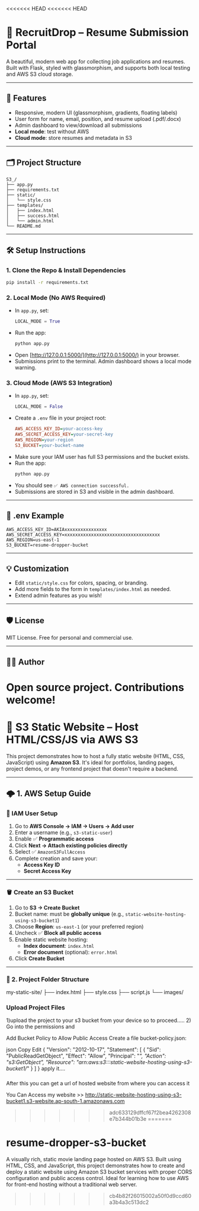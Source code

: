 <<<<<<< HEAD
<<<<<<< HEAD
# 🚀 RecruitDrop – Resume Submission Portal

A beautiful, modern web app for collecting job applications and resumes. Built with Flask, styled with glassmorphism, and supports both local testing and AWS S3 cloud storage.

---

## 🌟 Features
- Responsive, modern UI (glassmorphism, gradients, floating labels)
- User form for name, email, position, and resume upload (.pdf/.docx)
- Admin dashboard to view/download all submissions
- **Local mode**: test without AWS
- **Cloud mode**: store resumes and metadata in S3

---

## 🗂️ Project Structure
```
S3_/
├── app.py
├── requirements.txt
├── static/
│   └── style.css
├── templates/
│   ├── index.html
│   ├── success.html
│   └── admin.html
└── README.md
```

---

## 🛠️ Setup Instructions

### 1. Clone the Repo & Install Dependencies
```bash
pip install -r requirements.txt
```

### 2. Local Mode (No AWS Required)
- In `app.py`, set:
  ```python
  LOCAL_MODE = True
  ```
- Run the app:
  ```bash
  python app.py
  ```
- Open [http://127.0.0.1:5000/](http://127.0.0.1:5000/) in your browser.
- Submissions print to the terminal. Admin dashboard shows a local mode warning.

### 3. Cloud Mode (AWS S3 Integration)
- In `app.py`, set:
  ```python
  LOCAL_MODE = False
  ```
- Create a `.env` file in your project root:
  ```ini
  AWS_ACCESS_KEY_ID=your-access-key
  AWS_SECRET_ACCESS_KEY=your-secret-key
  AWS_REGION=your-region
  S3_BUCKET=your-bucket-name
  ```
- Make sure your IAM user has full S3 permissions and the bucket exists.
- Run the app:
  ```bash
  python app.py
  ```
- You should see `✅ AWS connection successful.`
- Submissions are stored in S3 and visible in the admin dashboard.

---

## 📝 .env Example
```
AWS_ACCESS_KEY_ID=AKIAxxxxxxxxxxxxxxxx
AWS_SECRET_ACCESS_KEY=xxxxxxxxxxxxxxxxxxxxxxxxxxxxxxxxxxxx
AWS_REGION=us-east-1
S3_BUCKET=resume-dropper-bucket
```

---

## 💡 Customization
- Edit `static/style.css` for colors, spacing, or branding.
- Add more fields to the form in `templates/index.html` as needed.
- Extend admin features as you wish!

---

## 🛡️ License
MIT License. Free for personal and commercial use.

---

## 👨‍💻 Author
Open source project. Contributions welcome! 
=======

# 🚀 S3 Static Website – Host HTML/CSS/JS via AWS S3

This project demonstrates how to host a fully static website (HTML, CSS, JavaScript) using **Amazon S3**. It's ideal for portfolios, landing pages, project demos, or any frontend project that doesn't require a backend.

---

## 🌩️ 1. AWS Setup Guide

### 🔐 IAM User Setup

1. Go to **AWS Console → IAM → Users → Add user**
2. Enter a username (e.g., `s3-static-user`)
3. Enable ✅ **Programmatic access**
4. Click **Next → Attach existing policies directly**
5. Select ✅ `AmazonS3FullAccess`
6. Complete creation and save your:
   - **Access Key ID**
   - **Secret Access Key**

---

### 🪣 Create an S3 Bucket

1. Go to **S3 → Create Bucket**
2. Bucket name: must be **globally unique** (e.g., `static-website-hosting-using-s3-bucket1`)
3. Choose **Region**: `us-east-1` (or your preferred region)
4. Uncheck ✅ **Block all public access**
5. Enable static website hosting:
   - **Index document**: `index.html`
   - **Error document** (optional): `error.html`
6. Click **Create Bucket**

---

### 📁 2. Project Folder Structure
my-static-site/
├── index.html
├── style.css
├── script.js
└── images/

### Upload Project Files
1)upload the project to your s3 bucket from your device so to proceed.....
2) Go into the permissions and 

Add Bucket Policy to Allow Public Access
Create a file bucket-policy.json:

json
Copy
Edit
{
  "Version": "2012-10-17",
  "Statement": [
    {
      "Sid": "PublicReadGetObject",
      "Effect": "Allow",
      "Principal": "*",
      "Action": "s3:GetObject",
      "Resource": "arn:aws:s3:::static-website-hosting-using-s3-bucket1/*"
    }
  ]
}
apply it....
###
After this you can get a url of hosted website from where you can access it 

You Can Access my website >>
http://static-website-hosting-using-s3-bucket1.s3-website.ap-south-1.amazonaws.com
>>>>>>> adc633129dffcf67f2bea4262308e7b344b01b3e
=======
# resume-dropper-s3-bucket
A visually rich, static movie landing page hosted on AWS S3. Built using HTML, CSS, and JavaScript, this project demonstrates how to create and deploy a static website using Amazon S3 bucket services with proper CORS configuration and public access control. Ideal for learning how to use AWS for front-end hosting without a traditional web server.
>>>>>>> cb4b82f26015002a50f0d9ccd60a3b4a3c513dc2
